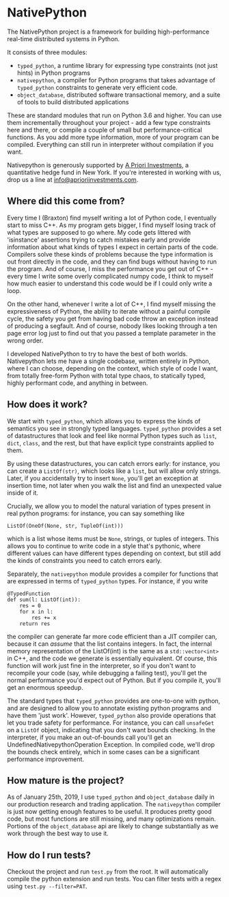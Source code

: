 # NativePython

The NativePython project is a framework for building high-performance real-time distributed systems in Python.

It consists of three modules:

* `typed_python`, a runtime library for expressing type constraints (not just hints) in Python programs
* `nativepython`, a compiler for Python programs that takes advantage of `typed_python` constraints to generate very efficient code.
* `object_database`, distributed software transactional memory, and a suite of tools to build distributed applications

These are standard modules that run on Python 3.6 and higher. You can use them
incrementally throughout your project -  add a few type constraints here and
there, or compile a couple of small but performance-critical functions. As you
add more type information, more of your program can be compiled. Everything
can still run in interpreter without compilation if you want.

Nativepython is generously supported by [A Priori Investments](www.aprioriinvestments.com), a quantitative
hedge fund in New York.  If you're interested in working with us, drop us a line at info@aprioriinvestments.com.

## Where did this come from?

Every time I (Braxton) find myself writing a lot of  Python code, I eventually
start to miss C++. As my program gets bigger, I find myself losing track of
what types are supposed to go where. My code gets littered with 'isinstance'
assertions trying to catch mistakes early and provide information about what
kinds of types I expect in certain parts of the code. Compilers solve these
kinds of problems because the type information is out front directly in the code,
and they can find bugs without having to run the program.  And of course, I
miss the performance you get out of C++ - every time I write some overly complicated
numpy code, I think to myself how much easier to understand this code would be
if I could only write a loop.

On the other hand, whenever I write a lot of C++, I find myself missing the
expressiveness of Python, the ability to iterate without a painful compile
cycle, the safety you get from having bad code throw an exception instead of
producing a segfault.  And of course, nobody likes looking through a ten page
error log just to find out that you passed a template parameter in the wrong order.

I developed NativePython to try to have the best of both worlds.  Nativepython
lets me have a single codebase, written entirely in Python, where I can
choose, depending on the context, which style of code I want, from totally
free-form Python with total type chaos, to statically typed, highly performant
code, and anything in between.

## How does it work?

We start with `typed_python`, which allows you to express the kinds of
semantics you see in strongly typed languages. `typed_python` provides a set
of datastructures that look and feel like normal Python types such as `list`,
`dict`, `class`, and the rest, but that have explicit type constraints applied
to them.

By using these datastructures, you can catch errors early: for instance, you
can create a `ListOf(str)`, which looks like a `list`, but will allow only
strings. Later, if you accidentally try to insert `None`, you'll get an
exception at insertion time, not later when you walk the list and find an
unexpected value inside of it.

Crucially, we allow you to model the natural variation of types present in
real python programs: for instance, you can say something like

    ListOf(OneOf(None, str, TupleOf(int)))

which is a list whose items must be `None`, strings, or tuples of integers.
This  allows you to continue to write code in a style that's pythonic, where
different values can have different types depending on context, but still add
the kinds of constraints you need to catch errors early.

Separately, the `nativepython` module provides a compiler for functions that
are expressed in terms of `typed_python` types.  For instance, if you write

    @TypedFunction
    def sum(l: ListOf(int)):
        res = 0
        for x in l:
            res += x
        return res

the compiler can generate far more code efficient than a JIT compiler can, because
it can _assume_ that the list contains integers. In fact, the internal memory representation
of the ListOf(int) is the same as a `std::vector<int>` in C++, and the code we generate
is essentially equivalent.  Of course, this function will work just fine in the
interpreter, so if you don't want to recompile your code (say, while debugging a
failing test), you'll get the normal performance you'd expect out of Python. But if you
compile it, you'll get an enormous speedup.

The standard types that `typed_python` provides are one-to-one with python,
and are designed to allow you to annotate existing python programs and have
them 'just work'. However, `typed_python` also provide operations that let you
trade safety for performance. For instance, you can call `unsafeGet` on a
`ListOf` object, indicating that you don't want bounds checking. In the
interpreter, if you make an out-of-bounds call you'll get an
UndefinedNativepythonOperation Exception. In compiled code, we'll drop the
bounds check entirely, which in some cases can be a significant performance
improvement.

## How mature is the project?

As of January 25th, 2019, I use `typed_python` and `object_database` daily in
our production research and trading application. The `nativepython` compiler
is just now getting enough features to be useful.  It produces pretty good code,
but most functions are still missing, and many optimizations remain.  Portions of the
`object_database` api are likely to change substantially as we work through the
best way to use it.

## How do I run tests?

Checkout the project and run `test.py` from the root.  It will automatically
compile the python extension and run tests. You can filter tests with a regex using `test.py --filter=PAT`.
